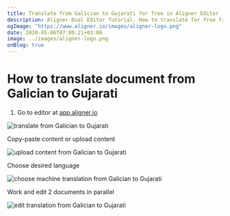 ```yaml
---
title: Translate from Galician to Gujarati for free in Aligner Editor
description: Aligner Dual Editor Tutorial. How to translate for free from Galician to Gujarati. Aligner is multilingual document management platform. 
ogImage: "https://www.aligner.io/images/aligner-logo.png"
date: 2020-05-06T07:09:21+03:00
image: ../images/aligner-logo.png
onBlog: true
---
```


# How to translate document from Galician to Gujarati

1. Go to editor at [app.aligner.io](https://app.aligner.io "Aligner App web page")

![translate from Galician to Gujarati](../aligner-blank-editor.png "translate from Galician to Gujarati")

Copy-paste content or upload content

![upload content from Galician to Gujarati](../aligner-uploaded-document.png "upload content from Galician to Gujarati")

Choose desired language

![choose machine translation from Galician to Gujarati](../aligner-language-dropdown.png "choose machine translation from Galician to Gujarati")

Work and edit 2 documents in parallel

![edit translation from Galician to Gujarati](../aligner-double-sitded-editor.png "edit translation from Galician to Gujarati")

